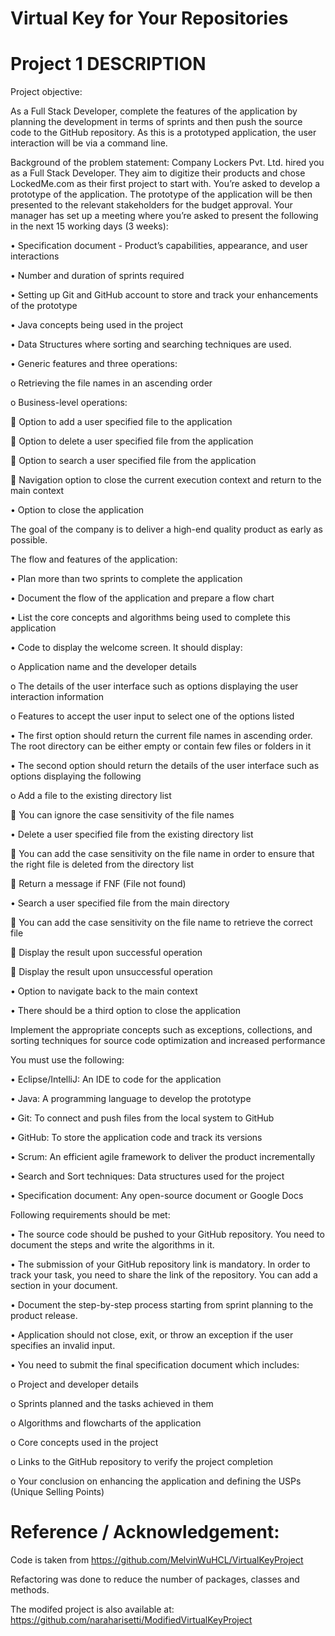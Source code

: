 # Virtual Key for Your Repositories

# Project 1  DESCRIPTION

Project objective: 

As a Full Stack Developer, complete the features of the application by planning the development in terms of sprints and then push the source code to the GitHub repository. As this is a prototyped application, the user interaction will be via a command line. 
 
Background of the problem statement:
Company Lockers Pvt. Ltd. hired you as a Full Stack Developer. They aim to digitize their products and chose LockedMe.com as their first project to start with. You’re asked to develop a prototype of the application. The prototype of the application will be then presented to the relevant stakeholders for the budget approval. Your manager has set up a meeting where you’re asked to present the following in the next 15 working days (3 weeks): 

•	Specification document - Product’s capabilities, appearance, and user interactions

•	Number and duration of sprints required 

•	Setting up Git and GitHub account to store and track your enhancements of the prototype 

•	Java concepts being used in the project 

•	Data Structures where sorting and searching techniques are used. 

•	Generic features and three operations:

o	Retrieving the file names in an ascending order

o	Business-level operations:

	Option to add a user specified file to the application

	Option to delete a user specified file from the application

	Option to search a user specified file from the application

	Navigation option to close the current execution context and return to the main context

•	Option to close the application
 
The goal of the company is to deliver a high-end quality product as early as possible. 
 
The flow and features of the application:

•	Plan more than two sprints to complete the application

•	Document the flow of the application and prepare a flow chart 

•	List the core concepts and algorithms being used to complete this application

•	Code to display the welcome screen. It should display:

o	Application name and the developer details 

o	The details of the user interface such as options displaying the user interaction information 

o	Features to accept the user input to select one of the options listed 

•	The first option should return the current file names in ascending order. The root directory can be either empty or contain few files or folders in it

•	 The second option should return the details of the user interface such as options displaying the following

o	Add a file to the existing directory list

	You can ignore the case sensitivity of the file names 

•	Delete a user specified file from the existing directory list

	You can add the case sensitivity on the file name in order to ensure that the right file is deleted from the directory list

	Return a message if FNF (File not found)

•	Search a user specified file from the main directory

	You can add the case sensitivity on the file name to retrieve the correct file

	Display the result upon successful operation

	Display the result upon unsuccessful operation

•	Option to navigate back to the main context

•	There should be a third option to close the application
	
Implement the appropriate concepts such as exceptions, collections, and sorting techniques for source code optimization and increased performance 

 
You must use the following:

•	Eclipse/IntelliJ: An IDE to code for the application 

•	Java: A programming language to develop the prototype 

•	Git: To connect and push files from the local system to GitHub 

•	GitHub: To store the application code and track its versions 

•	Scrum: An efficient agile framework to deliver the product incrementally 

•	Search and Sort techniques: Data structures used for the project 

•	Specification document: Any open-source document or Google Docs 


 
Following requirements should be met:

•	The source code should be pushed to your GitHub repository. You need to document the steps and write the algorithms in it.

•	The submission of your GitHub repository link is mandatory. In order to track your task, you need to share the link of the repository. You can add a section in your document. 

•	Document the step-by-step process starting from sprint planning to the product release. 

•	Application should not close, exit, or throw an exception if the user specifies an invalid input.

•	You need to submit the final specification document which includes: 

o	Project and developer details 

o	Sprints planned and the tasks achieved in them 

o	Algorithms and flowcharts of the application 

o	Core concepts used in the project 

o	Links to the GitHub repository to verify the project completion 

o	Your conclusion on enhancing the application and defining the USPs (Unique Selling Points)


# Reference / Acknowledgement:
Code is taken from https://github.com/MelvinWuHCL/VirtualKeyProject 

Refactoring was done to reduce the number of packages, classes and methods.

The modifed project is also available at:  https://github.com/naraharisetti/ModifiedVirtualKeyProject 
